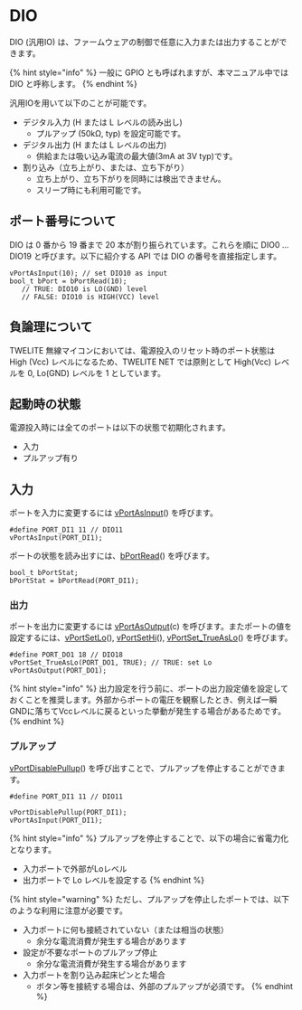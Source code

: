 # DIO

DIO (汎用IO) は、ファームウェアの制御で任意に入力または出力することができます。

{% hint style="info" %}
一般に GPIO とも呼ばれますが、本マニュアル中では DIO と呼称します。
{% endhint %}



汎用IOを用いて以下のことが可能です。

* デジタル入力 (H または L レベルの読み出し)
  * プルアップ (50kΩ, typ) を設定可能です。
* デジタル出力 (H または L レベルの出力)
  * 供給または吸い込み電流の最大値(3mA at 3V typ)です。
* 割り込み（立ち上がり、または、立ち下がり）
  * 立ち上がり、立ち下がりを同時には検出できません。
  * スリープ時にも利用可能です。

## ポート番号について

DIO は 0 番から 19 番まで 20 本が割り振られています。これらを順に DIO0 ... DIO19 と呼びます。以下に紹介する API では DIO の番号を直接指定します。

```
vPortAsInput(10); // set DIO10 as input
bool_t bPort = bPortRead(10);
   // TRUE: DIO10 is LO(GND) level
   // FALSE: DIO10 is HIGH(VCC) level
```

## 負論理について

TWELITE 無線マイコンにおいては、電源投入のリセット時のポート状態は High (Vcc) レベルになるため、TWELITE NET では原則として High(Vcc) レベルを 0, Lo(GND) レベルを 1 としています。

## 起動時の状態

電源投入時には全てのポートは以下の状態で初期化されます。

* 入力
* プルアップ有り

## 入力

ポートを入力に変更するには [vPortAsInput](../../twelite-net-api-rifurensu/twelite-net-makuro/utils.h.md#vportasinput-c)() を呼びます。

```
#define PORT_DI1 11 // DIO11
vPortAsInput(PORT_DI1);
```

ポートの状態を読み出すには、[bPortRead](../../twelite-net-api-rifurensu/twelite-net-makuro/utils.h.md#bportread-c)() を呼びます。

```
bool_t bPortStat;
bPortStat = bPortRead(PORT_DI1);
```

### 出力

ポートを出力に変更するには [vPortAsOutput](../../twelite-net-api-rifurensu/twelite-net-makuro/utils.h.md#vportasoutput-c)(c) を呼びます。またポートの値を設定するには、[vPortSetLo](../../twelite-net-api-rifurensu/twelite-net-makuro/utils.h.md#vportsetlo-c)(), [vPortSetHi](../../twelite-net-api-rifurensu/twelite-net-makuro/utils.h.md#vportsetlo-c)(), [vPortSet_TrueAsLo](../../twelite-net-api-rifurensu/twelite-net-makuro/utils.h.md#vportset_trueaslo-c-s)() を呼びます。

```
#define PORT_DO1 18 // DIO18
vPortSet_TrueAsLo(PORT_DO1, TRUE); // TRUE: set Lo
vPortAsOutput(PORT_DO1);
```

{% hint style="info" %}
出力設定を行う前に、ポートの出力設定値を設定しておくことを推奨します。外部からポートの電圧を観察したとき、例えば一瞬GNDに落ちてVccレベルに戻るといった挙動が発生する場合があるためです。
{% endhint %}

### プルアップ

 [vPortDisablePullup](../../twelite-net-api-rifurensu/twelite-net-makuro/utils.h.md#vportdisablepullup-c)() を呼び出すことで、プルアップを停止することができます。

```
#define PORT_DI1 11 // DIO11

vPortDisablePullup(PORT_DI1);
vPortAsInput(PORT_DI1);
```

{% hint style="info" %}
プルアップを停止することで、以下の場合に省電力化となります。

* 入力ポートで外部がLoレベル
* 出力ポートで Lo レベルを設定する
{% endhint %}

{% hint style="warning" %}
ただし、プルアップを停止したポートでは、以下のような利用に注意が必要です。

* 入力ポートに何も接続されていない（または相当の状態）
  * 余分な電流消費が発生する場合があります
* 設定が不要なポートのプルアップ停止
  * 余分な電流消費が発生する場合があります
* 入力ポートを割り込み起床ピンとた場合
  * ボタン等を接続する場合は、外部のプルアップが必須です。
{% endhint %}

